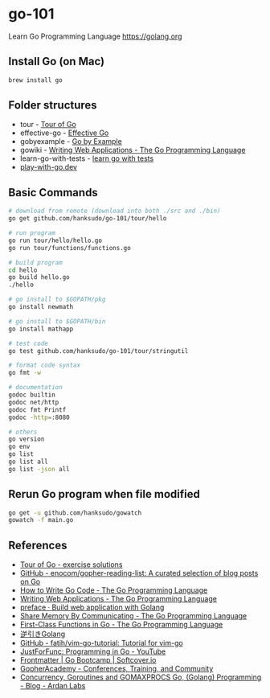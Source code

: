 # go-101

Learn Go Programming Language <https://golang.org>

## Install Go (on Mac)

```bash
brew install go
```

## Folder structures

- tour - [Tour of Go](http://tour.golang.org/)
- effective-go - [Effective Go](http://golang.org/doc/effective_go.html)
- gobyexample - [Go by Example](https://gobyexample.com/)
- gowiki - [Writing Web Applications - The Go Programming Language](https://golang.org/doc/articles/wiki/)
- learn-go-with-tests - [learn go with tests](https://quii.gitbook.io/learn-go-with-tests/)
- [play-with-go.dev](https://play-with-go.dev/)

## Basic Commands

```bash
# download from remote (download into both ./src and ./bin)
go get github.com/hanksudo/go-101/tour/hello

# run program
go run tour/hello/hello.go
go run tour/functions/functions.go

# build program
cd hello
go build hello.go
./hello

# go install to $GOPATH/pkg
go install newmath

# go install to $GOPATH/bin
go install mathapp

# test code
go test github.com/hanksudo/go-101/tour/stringutil

# format code syntax
go fmt -w

# documentation
godoc builtin
godoc net/http
godoc fmt Printf
godoc -http=:8080

# others
go version
go env
go list
go list all
go list -json all
```

## Rerun Go program when file modified

```bash
go get -u github.com/hanksudo/gowatch
gowatch -f main.go
```

## References

- [Tour of Go - exercise solutions](https://github.com/golang/tour/tree/master/solutions)
- [GitHub - enocom/gopher-reading-list: A curated selection of blog posts on Go](https://github.com/enocom/gopher-reading-list)
- [How to Write Go Code - The Go Programming Language](http://golang.org/doc/code.html)
- [Writing Web Applications - The Go Programming Language](http://golang.org/doc/articles/wiki/)
- [preface · Build web application with Golang](https://astaxie.gitbooks.io/build-web-application-with-golang/content/en/preface.html)
- [Share Memory By Communicating - The Go Programming Language](http://golang.org/doc/codewalk/sharemem/)
- [First-Class Functions in Go - The Go Programming Language](http://golang.org/doc/codewalk/functions/)
- [逆引きGolang](http://ashitani.jp/golangtips/index.html)
- [GitHub - fatih/vim-go-tutorial: Tutorial for vim-go](https://github.com/fatih/vim-go-tutorial)
- [JustForFunc: Programming in Go - YouTube](https://www.youtube.com/channel/UC_BzFbxG2za3bp5NRRRXJSw)
- [Frontmatter | Go Bootcamp |  Softcover.io](http://www.golangbootcamp.com/book/)
- [GopherAcademy - Conferences, Training, and Community](https://www.gopheracademy.com/)
- [Concurrency, Goroutines and GOMAXPROCS Go, (Golang) Programming - Blog - Ardan Labs](https://www.ardanlabs.com/blog/2014/01/concurrency-goroutines-and-gomaxprocs.html)